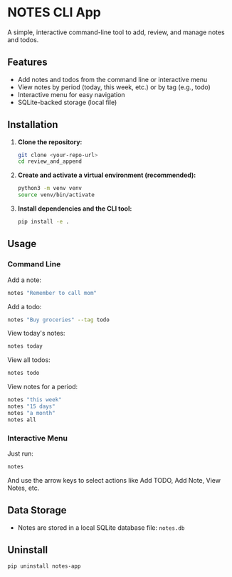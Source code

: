 # NOTES CLI App

A simple, interactive command-line tool to add, review, and manage notes and todos.

## Features
- Add notes and todos from the command line or interactive menu
- View notes by period (today, this week, etc.) or by tag (e.g., todo)
- Interactive menu for easy navigation
- SQLite-backed storage (local file)

## Installation

1. **Clone the repository:**
   ```bash
   git clone <your-repo-url>
   cd review_and_append
   ```
2. **Create and activate a virtual environment (recommended):**
   ```bash
   python3 -m venv venv
   source venv/bin/activate
   ```
3. **Install dependencies and the CLI tool:**
   ```bash
   pip install -e .
   ```

## Usage

### Command Line

Add a note:
```bash
notes "Remember to call mom"
```

Add a todo:
```bash
notes "Buy groceries" --tag todo
```

View today's notes:
```bash
notes today
```

View all todos:
```bash
notes todo
```

View notes for a period:
```bash
notes "this week"
notes "15 days"
notes "a month"
notes all
```

### Interactive Menu
Just run:
```bash
notes
```
And use the arrow keys to select actions like Add TODO, Add Note, View Notes, etc.

## Data Storage
- Notes are stored in a local SQLite database file: `notes.db`

## Uninstall
```bash
pip uninstall notes-app
```
